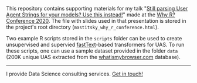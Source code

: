 This repository contains supporting materials for my talk "[Still parsing User Agent Strings for your models? Use this instead!](https://github.com/WhyR2020/abstracts/blob/master/text_mining/still_parsing_user_agent_strings_for_your_models_use_this_instead.md)" made at the [Why R? Conference 2020](https://2020.whyr.pl/). The file with slides used in that presentation is stored in the project's root directory (`mastitsky_why_r_conference.html`).

Two example R scripts stored in the `scripts` folder can be used to create unsupervised and supervied [fastText](https://fasttext.cc/docs/en/support.html)-based transformers for UAS. To run these scripts, one can use a sample dataset provided in the folder `data` (200K unique UAS extracted from the [whatismybrowser.com](https://www.whatismybrowser.com/) database).

<hr>

I provide Data Science consulting services. [Get in touch!](mailto:sergey@nextgamesolutions.com)